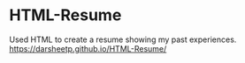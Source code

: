 # HTML-Resume
Used HTML to create a resume showing my past experiences. 
https://darsheetp.github.io/HTML-Resume/

